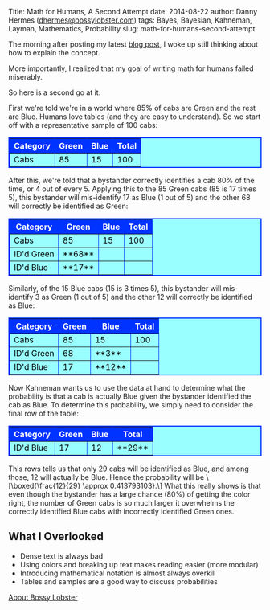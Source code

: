 Title: Math for Humans, A Second Attempt
date: 2014-08-22
author: Danny Hermes (dhermes@bossylobster.com)
tags: Bayes, Bayesian, Kahneman, Layman, Mathematics, Probability
slug: math-for-humans-second-attempt

The morning after posting my latest [blog
post](http://blog.bossylobster.com/2014/07/conditional-probabilities-in-thinking.html),
I woke up still thinking about how to explain the concept.  
  
More importantly, I realized that my goal of writing <span>math for
humans</span> failed miserably.   
  
So here is a second go at it.  
  
First we're told we're in a world where <span>85% of cabs are
Green</span> and the rest are Blue. Humans love tables (and they are
easy to understand). So we start off with a representative sample of 100
cabs:
<!--- http://blogknowhow.blogspot.com/2011/01/how-add-table-blogger-blogspot-post.html -->  

<div style="margin-left: auto; margin-right: auto; text-align: center;">

  
<div class="nobrtable">

<table border="2" bordercolor="#0033FF" cellpadding="10" cellspacing="0" style="background-color: #99ffff; border-collapse: collapse; color: black; margin-left: auto; margin-right: auto; width: 100%px;">
<tbody>
<tr style="background-color: #0033ff; color: white; padding-bottom: 4px; padding-top: 5px;">
<th>
Category
</th>
<th>
Green
</th>
<th>
Blue
</th>
<th>
Total
</th>
</tr>
<tr class="alt">
<td>
Cabs
</td>
<td>
85
</td>
<td>
15
</td>
<td>
100
</td>
</tr>
</tbody>
</table>

</div>

</div>

  
After this, we're told that a bystander <span>correctly identifies a cab
80% of the time</span>, or 4 out of every 5. Applying this to the 85
Green cabs (85 is 17 times 5), this bystander will mis-identify 17 as
Blue (1 out of 5) and the other 68 will correctly be identified as
Green:   

<div style="margin-left: auto; margin-right: auto; text-align: center;">

  
<div class="nobrtable">

<table border="2" bordercolor="#0033FF" cellpadding="10" cellspacing="0" style="background-color: #99ffff; border-collapse: collapse; color: black; margin-left: auto; margin-right: auto; width: 100%px;">
<tbody>
<tr style="background-color: #0033ff; color: white; padding-bottom: 4px; padding-top: 5px;">
<th>
Category
</th>
<th>
Green
</th>
<th>
Blue
</th>
<th>
Total
</th>
</tr>
<tr class="alt">
<td>
Cabs
</td>
<td>
85
</td>
<td>
15
</td>
<td>
100
</td>
</tr>
<tr>
<td>
ID'd Green
</td>
<td>
**68**
</td>
<td>
</td>
<td>
</td>
</tr>
<tr class="alt">
<td>
ID'd Blue
</td>
<td>
**17**
</td>
<td>
</td>
<td>
</td>
</tr>
</tbody>
</table>

</div>

</div>

  
Similarly, of the 15 Blue cabs (15 is 3 times 5), this bystander will
mis-identify 3 as Green (1 out of 5) and the other 12 will correctly be
identified as Blue:   

<div style="margin-left: auto; margin-right: auto; text-align: center;">

  
<div class="nobrtable">

<table border="2" bordercolor="#0033FF" cellpadding="10" cellspacing="0" style="background-color: #99ffff; border-collapse: collapse; color: black; margin-left: auto; margin-right: auto; width: 100%px;">
<tbody>
<tr style="background-color: #0033ff; color: white; padding-bottom: 4px; padding-top: 5px;">
<th>
Category
</th>
<th>
Green
</th>
<th>
Blue
</th>
<th>
Total
</th>
</tr>
<tr class="alt">
<td>
Cabs
</td>
<td>
85
</td>
<td>
15
</td>
<td>
100
</td>
</tr>
<tr>
<td>
ID'd Green
</td>
<td>
68
</td>
<td>
**3**
</td>
<td>
</td>
</tr>
<tr class="alt">
<td>
ID'd Blue
</td>
<td>
17
</td>
<td>
**12**
</td>
<td>
</td>
</tr>
</tbody>
</table>

</div>

</div>

  
Now Kahneman wants us to use the data at hand to determine what the
probability is that a cab is <span>actually Blue</span> given the
bystander <span>identified the cab as Blue.</span> To determine this
probability, we simply need to consider the final row of the table:   

<div style="margin-left: auto; margin-right: auto; text-align: center;">

  
<div class="nobrtable">

<table border="2" bordercolor="#0033FF" cellpadding="10" cellspacing="0" style="background-color: #99ffff; border-collapse: collapse; color: black; margin-left: auto; margin-right: auto; width: 100%px;">
<tbody>
<tr style="background-color: #0033ff; color: white; padding-bottom: 4px; padding-top: 5px;">
<th>
Category
</th>
<th>
Green
</th>
<th>
Blue
</th>
<th>
Total
</th>
</tr>
<tr class="alt">
<td>
ID'd Blue
</td>
<td>
17
</td>
<td>
12
</td>
<td>
**29**
</td>
</tr>
</tbody>
</table>

</div>

</div>

  
This rows tells us that only 29 cabs will be identified as Blue, and
among those, 12 will actually be Blue. Hence the probability will be
\\[\\boxed{\\frac{12}{29} \\approx 0.413793103}.\\] What this really
shows is that even though the bystander has a large chance (80%) of
getting the color right, the number of Green cabs is so much larger it
overwhelms the correctly identified Blue cabs with incorrectly
identified Green ones.

What I Overlooked
-----------------

-   Dense text is always bad
-   Using colors and breaking up text makes reading easier (more
    modular)
-   Introducing mathematical notation is almost always overkill
-   Tables and samples are a good way to discuss probabilities

[About Bossy Lobster](https://profiles.google.com/114760865724135687241)

</p>

